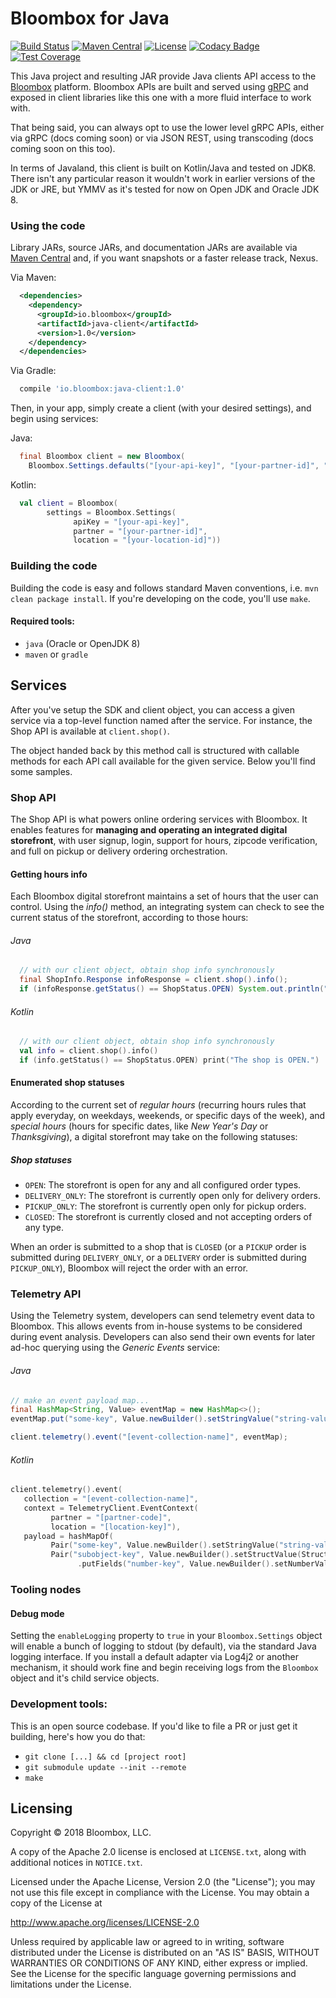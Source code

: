 # Bloombox for Java

[![Build Status](https://travis-ci.org/Bloombox/Java.svg?branch=master)](https://travis-ci.org/Bloombox/Java) [![Maven Central](https://img.shields.io/maven-central/v/io.bloombox/java-client.svg)](http://search.maven.org/#search%7Cgav%7C1%7Cg%3A%22io.bloombox%22%20AND%20a%3A%22java-client%22) [![License](https://img.shields.io/badge/License-Apache%202.0-blue.svg)](https://opensource.org/licenses/Apache-2.0) [![Codacy Badge](https://api.codacy.com/project/badge/Grade/e76289cfda1c44deb7fed137f504e164)](https://www.codacy.com/app/bloombox/Java?utm_source=github.com&amp;utm_medium=referral&amp;utm_content=Bloombox/Java&amp;utm_campaign=Badge_Grade) [![Test Coverage](https://api.codeclimate.com/v1/badges/97f47bd5c867f368414a/test_coverage)](https://codeclimate.com/github/Bloombox/Java/test_coverage)

This Java project and resulting JAR provide Java clients API access to the [Bloombox](https://bloombox.io) platform.
Bloombox APIs are built and served using [gRPC](https://grpc.io) and exposed in client libraries like this one with a
more fluid interface to work with.

That being said, you can always opt to use the lower level gRPC APIs, either via gRPC (docs coming soon) or via JSON
REST, using transcoding (docs coming soon on this too).

In terms of Javaland, this client is built on Kotlin/Java and tested on JDK8. There isn't any particular reason it
wouldn't work in earlier versions of the JDK or JRE, but YMMV as it's tested for now on Open JDK and Oracle JDK 8.


### Using the code

Library JARs, source JARs, and documentation JARs are available via [Maven Central](http://search.maven.org/#search%7Cgav%7C1%7Cg%3A%22io.bloombox%22%20AND%20a%3A%22java-client%22) and, if you want snapshots or a faster release track, Nexus.

Via Maven:
```xml
  <dependencies>
    <dependency>
      <groupId>io.bloombox</groupId>
      <artifactId>java-client</artifactId>
      <version>1.0</version>
    </dependency>
  </dependencies>
```

Via Gradle:
```gradle
  compile 'io.bloombox:java-client:1.0'
```

Then, in your app, simply create a client (with your desired settings), and begin using services:

Java:

```java
  final Bloombox client = new Bloombox(
    Bloombox.Settings.defaults("[your-api-key]", "[your-partner-id]", "[your-location-id]"))
```

Kotlin:
```kotlin
  val client = Bloombox(
        settings = Bloombox.Settings(
              apiKey = "[your-api-key]",
              partner = "[your-partner-id]",
              location = "[your-location-id]"))
```


### Building the code

Building the code is easy and follows standard Maven conventions, i.e. `mvn clean package install`.
If you're developing on the code, you'll use `make`.

#### Required tools:

- `java` (Oracle or OpenJDK 8)
- `maven` or `gradle`


## Services

After you've setup the SDK and client object, you can access a given service via a top-level function named after the
service. For instance, the Shop API is available at `client.shop()`.

The object handed back by this method call is structured with callable methods for each API call available for the given
service. Below you'll find some samples.


### Shop API

The Shop API is what powers online ordering services with Bloombox. It enables features for **managing and operating an
integrated digital storefront**, with user signup, login, support for hours, zipcode verification, and full on pickup or
delivery ordering orchestration.

#### Getting hours info

Each Bloombox digital storefront maintains a set of hours that the user can control. Using the *info()* method, an
integrating system can check to see the current status of the storefront, according to those hours:

###### Java
```java
  // with our client object, obtain shop info synchronously
  final ShopInfo.Response infoResponse = client.shop().info();
  if (infoResponse.getStatus() == ShopStatus.OPEN) System.out.println("The shop is OPEN.");
```

###### Kotlin
```kotlin
  // with our client object, obtain shop info synchronously
  val info = client.shop().info()
  if (info.getStatus() == ShopStatus.OPEN) print("The shop is OPEN.")
```

#### Enumerated shop statuses

According to the current set of _regular hours_ (recurring hours rules that apply everyday, on weekdays, weekends, or
specific days of the week), and _special hours_ (hours for specific dates, like _New Year's Day_ or _Thanksgiving_), a
digital storefront may take on the following statuses:

##### Shop statuses
- `OPEN`: The storefront is open for any and all configured order types.
- `DELIVERY_ONLY`: The storefront is currently open only for delivery orders.
- `PICKUP_ONLY`: The storefront is currently open only for pickup orders.
- `CLOSED`: The storefront is currently closed and not accepting orders of any type.

When an order is submitted to a shop that is `CLOSED` (or a `PICKUP` order is submitted during `DELIVERY_ONLY`, or a
`DELIVERY` order is submitted during `PICKUP_ONLY`), Bloombox will reject the order with an error.

### Telemetry API

Using the Telemetry system, developers can send telemetry event data to Bloombox. This allows events from in-house
systems to be considered during event analysis. Developers can also send their own events for later ad-hoc querying
using the *Generic Events* service:

###### Java
```java
// make an event payload map...
final HashMap<String, Value> eventMap = new HashMap<>();
eventMap.put("some-key", Value.newBuilder().setStringValue("string-value").build());

client.telemetry().event("[event-collection-name]", eventMap);
```

###### Kotlin
```kotlin
client.telemetry().event(
   collection = "[event-collection-name]",
   context = TelemetryClient.EventContext(
         partner = "[partner-code]",
         location = "[location-key]"),
   payload = hashMapOf(
         Pair("some-key", Value.newBuilder().setStringValue("string-value").build()),
         Pair("subobject-key", Value.newBuilder().setStructValue(Struct.newBuilder()
               .putFields("number-key", Value.newBuilder().setNumberValue(id).build())).build())))
```

### Tooling nodes

#### Debug mode

Setting the `enableLogging` property to `true` in your `Bloombox.Settings` object will enable a bunch of logging to
stdout (by default), via the standard Java logging interface. If you install a default adapter via Log4j2 or another
mechanism, it should work fine and begin receiving logs from the `Bloombox` object and it's child service objects.


### Development tools:

This is an open source codebase. If you'd like to file a PR or just get it building, here's how you do that:

- `git clone [...] && cd [project root]`
- `git submodule update --init --remote`
- `make`


## Licensing

Copyright © 2018 Bloombox, LLC.

A copy of the Apache 2.0 license is enclosed at `LICENSE.txt`, along with
additional notices in `NOTICE.txt`.

Licensed under the Apache License, Version 2.0 (the "License");
you may not use this file except in compliance with the License.
You may obtain a copy of the License at

http://www.apache.org/licenses/LICENSE-2.0

Unless required by applicable law or agreed to in writing, software
distributed under the License is distributed on an "AS IS" BASIS,
WITHOUT WARRANTIES OR CONDITIONS OF ANY KIND, either express or implied.
See the License for the specific language governing permissions and
limitations under the License.
